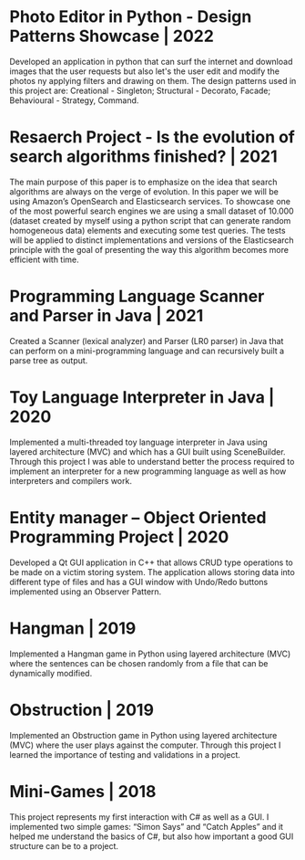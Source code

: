 # Photo Editor in Python - Design Patterns Showcase | 2022
Developed an application in python that can surf the internet and download images that the user requests but also let's the user edit and modify the photos ny applying filters and drawing on them. The design patterns used in this project are: Creational - Singleton; Structural - Decorato, Facade; Behavioural - Strategy, Command.
# Resaerch Project - Is the evolution of search algorithms finished? | 2021
The main purpose of this paper is to emphasize on the idea that search algorithms are always on the verge of evolution. In this paper we will be using Amazon’s OpenSearch and Elasticsearch services. To showcase one of the most powerful search engines we are using a small dataset of 10.000 (dataset created by myself using a python script that can generate random homogeneous data) elements and executing some test queries. The tests will be applied to distinct implementations and versions of the Elasticsearch principle with the goal of presenting the way this algorithm becomes more efficient with time.
# Programming Language Scanner and Parser in Java | 2021
Created a Scanner (lexical analyzer) and Parser (LR0 parser) in Java that can perform on a mini-programming language and can recursively built a parse tree as output. 
# Toy Language Interpreter in Java | 2020
Implemented a multi-threaded toy language interpreter in Java using layered architecture (MVC) and which has a GUI built using SceneBuilder. Through this project I was able to understand better the process required to implement an interpreter for a new programming language as well as how interpreters and compilers work.
# Entity manager – Object Oriented Programming Project | 2020
Developed a Qt GUI application in C++ that allows CRUD type operations to be made on a victim storing system. The application allows storing data into different type of files and has a GUI window with Undo/Redo buttons implemented using an Observer Pattern.
# Hangman | 2019
Implemented a Hangman game in Python using layered architecture (MVC) where the sentences can be chosen randomly from a file that can be dynamically modified.
# Obstruction | 2019
Implemented an Obstruction game in Python using layered architecture (MVC) where the user plays against the computer. Through this project I learned the importance of testing and validations in a project.
# Mini-Games | 2018
This project represents my first interaction with C# as well as a GUI. I implemented two simple games: “Simon Says” and “Catch Apples” and it helped me understand the basics of C#, but also how important a good GUI structure can be to a project.

